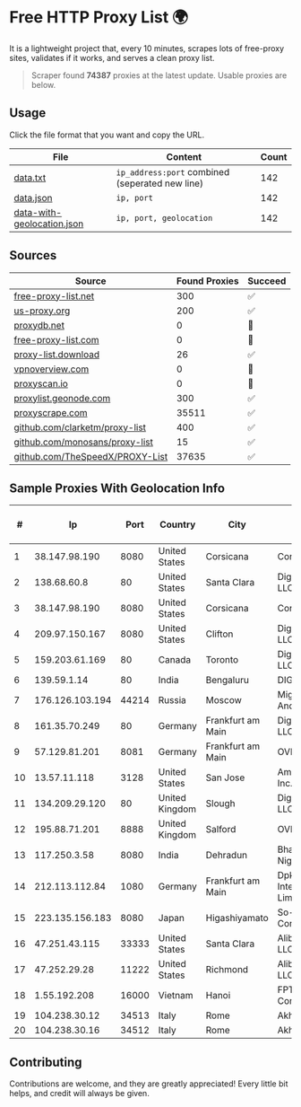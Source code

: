 
# Free HTTP Proxy List 🌍

It is a lightweight project that, every 10 minutes, scrapes lots of free-proxy sites, validates if it works, and serves a clean proxy list.


> Scraper found **74387** proxies at the latest update. Usable proxies are below.

## Usage

Click the file format that you want and copy the URL.


|File|Content|Count|
|----|-------|-----|
|[data.txt](https://raw.githubusercontent.com/themiralay/Proxy-List-World/master/data.txt)|`ip_address:port` combined (seperated new line)|142|
|[data.json](https://raw.githubusercontent.com/themiralay/Proxy-List-World/master/data.json)|`ip, port`|142|
|[data-with-geolocation.json](https://raw.githubusercontent.com/themiralay/Proxy-List-World/master/data-with-geolocation.json)|`ip, port, geolocation`|142|

## Sources

|Source|Found Proxies|Succeed|
|------|-------------|-------|
|[free-proxy-list.net](https://free-proxy-list.net)|300|✅|
|[us-proxy.org](https://www.us-proxy.org)|200|✅|
|[proxydb.net](http://proxydb.net)|0|🚫|
|[free-proxy-list.com](https://free-proxy-list.com/?page=&port=&type%5B%5D=http&type%5B%5D=https&up_time=0&search=Search)|0|🚫|
|[proxy-list.download](https://www.proxy-list.download/HTTP)|26|✅|
|[vpnoverview.com](https://vpnoverview.com/privacy/anonymous-browsing/free-proxy-servers)|0|🚫|
|[proxyscan.io](https://www.proxyscan.io)|0|🚫|
|[proxylist.geonode.com](https://proxylist.geonode.com/api/proxy-list?limit=300&page=1&sort_by=lastChecked&sort_type=desc&protocols=http,https)|300|✅|
|[proxyscrape.com](https://api.proxyscrape.com/v2/?request=displayproxies&protocol=http&timeout=10000&country=all&ssl=all&anonymity=all)|35511|✅|
|[github.com/clarketm/proxy-list](https://raw.githubusercontent.com/clarketm/proxy-list/master/proxy-list-raw.txt)|400|✅|
|[github.com/monosans/proxy-list](https://raw.githubusercontent.com/monosans/proxy-list/main/proxies/http.txt)|15|✅|
|[github.com/TheSpeedX/PROXY-List](https://raw.githubusercontent.com/TheSpeedX/PROXY-List/master/http.txt)|37635|✅|


## Sample Proxies With Geolocation Info

|#|Ip|Port|Country|City|Internet Service Provider|
|-|--|----|-------|----|-------------------------|
|1|38.147.98.190|8080|United States|Corsicana|Corsicana ISD|
|2|138.68.60.8|80|United States|Santa Clara|DigitalOcean, LLC|
|3|38.147.98.190|8080|United States|Corsicana|Corsicana ISD|
|4|209.97.150.167|8080|United States|Clifton|DigitalOcean, LLC|
|5|159.203.61.169|80|Canada|Toronto|DigitalOcean, LLC|
|6|139.59.1.14|80|India|Bengaluru|DIGITALOCEAN|
|7|176.126.103.194|44214|Russia|Moscow|Miglovets Egor Andreevich|
|8|161.35.70.249|80|Germany|Frankfurt am Main|DigitalOcean, LLC|
|9|57.129.81.201|8081|Germany|Frankfurt am Main|OVH SAS|
|10|13.57.11.118|3128|United States|San Jose|Amazon.com, Inc.|
|11|134.209.29.120|80|United Kingdom|Slough|DigitalOcean, LLC|
|12|195.88.71.201|8888|United Kingdom|Salford|OVH SAS|
|13|117.250.3.58|8080|India|Dehradun|Bharat Sanchar Nigam Ltd|
|14|212.113.112.84|1080|Germany|Frankfurt am Main|DpkgSoft International Limited|
|15|223.135.156.183|8080|Japan|Higashiyamato|So-net Corporation|
|16|47.251.43.115|33333|United States|Santa Clara|Alibaba Cloud LLC|
|17|47.252.29.28|11222|United States|Richmond|Alibaba Cloud LLC|
|18|1.55.192.208|16000|Vietnam|Hanoi|FPT Telecom Company|
|19|104.238.30.12|34513|Italy|Rome|AkhaliNet LLC|
|20|104.238.30.16|34512|Italy|Rome|AkhaliNet LLC|



## Contributing

Contributions are welcome, and they are greatly appreciated! Every
little bit helps, and credit will always be given.

